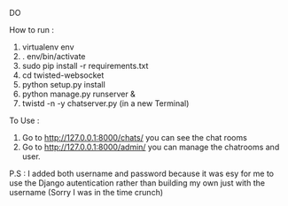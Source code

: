 DO

How to run : 
1. virtualenv env
2. . env/bin/activate
3. sudo pip install -r requirements.txt
4. cd twisted-websocket
5. python setup.py install
6. python manage.py runserver &
7. twistd -n -y chatserver.py (in a new Terminal)

To Use :
1. Go to http://127.0.0.1:8000/chats/ you can see the chat rooms
2. Go to http://127.0.0.1:8000/admin/ you can manage the chatrooms and user. 

P.S : I added both username and password because it was esy for me to use the Django autentication rather than building my own just with the username (Sorry I was in the time crunch)

